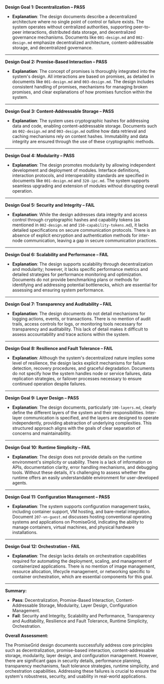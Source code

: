 **Design Goal 1: Decentralization – PASS**

- **Explanation**: The design documents describe a decentralized architecture where no single point of control or failure exists. The system operates without centralized authorities, supporting peer-to-peer interactions, distributed data storage, and decentralized governance mechanisms. Documents like `001-design.md` and `002-design.md` emphasize decentralized architecture, content-addressable storage, and decentralized governance.

---

**Design Goal 2: Promise-Based Interaction – PASS**

- **Explanation**: The concept of promises is thoroughly integrated into the system's design. All interactions are based on promises, as detailed in documents like `001-design.md` and `003-design.md`. The design includes consistent handling of promises, mechanisms for managing broken promises, and clear explanations of how promises function within the system.

---

**Design Goal 3: Content-Addressable Storage – PASS**

- **Explanation**: The system uses cryptographic hashes for addressing data and code, enabling content-addressable storage. Documents such as `002-design.md` and `003-design.md` outline how data retrieval and caching mechanisms rely on content hashes. Immutability and data integrity are ensured through the use of these cryptographic methods.

---

**Design Goal 4: Modularity – PASS**

- **Explanation**: The design promotes modularity by allowing independent development and deployment of modules. Interface definitions, interaction protocols, and interoperability standards are specified in documents like `001-design.md` and `320-ipc.md`. The system supports seamless upgrading and extension of modules without disrupting overall operation.

---

**Design Goal 5: Security and Integrity – FAIL**

- **Explanation**: While the design addresses data integrity and access control through cryptographic hashes and capability tokens (as mentioned in `002-design.md` and `150-capability-tokens.md`), it lacks detailed specifications on secure communication protocols. There is an absence of explicit encryption and authentication methods for inter-node communication, leaving a gap in secure communication practices.

---

**Design Goal 6: Scalability and Performance – FAIL**

- **Explanation**: The design supports scalability through decentralization and modularity; however, it lacks specific performance metrics and detailed strategies for performance monitoring and optimization. Documents do not provide benchmarking plans or methods for identifying and addressing potential bottlenecks, which are essential for assessing and ensuring system performance.

---

**Design Goal 7: Transparency and Auditability – FAIL**

- **Explanation**: The design documents do not detail mechanisms for logging actions, events, or transactions. There is no mention of audit trails, access controls for logs, or monitoring tools necessary for transparency and auditability. This lack of detail makes it difficult to assess accountability and trace actions within the system.

---

**Design Goal 8: Resilience and Fault Tolerance – FAIL**

- **Explanation**: Although the system's decentralized nature implies some level of resilience, the design lacks explicit mechanisms for failure detection, recovery procedures, and graceful degradation. Documents do not specify how the system handles node or service failures, data replication strategies, or failover processes necessary to ensure continued operation despite failures.

---

**Design Goal 9: Layer Design – PASS**

- **Explanation**: The design documents, particularly `100-layers.md`, clearly define the different layers of the system and their responsibilities. Inter-layer communication is specified, and the layers are designed to operate independently, providing abstraction of underlying complexities. This structured approach aligns with the goals of clear separation of concerns and maintainability.

---

**Design Goal 10: Runtime Simplicity – FAIL**

- **Explanation**: The design does not provide details on the runtime environment's simplicity or usability. There is a lack of information on APIs, documentation clarity, error handling mechanisms, and debugging tools. Without these details, it's challenging to assess whether the runtime offers an easily understandable environment for user-developed agents.

---

**Design Goal 11: Configuration Management – PASS**

- **Explanation**: The system supports configuration management tasks, including container support, VM hosting, and bare-metal integration. Document `207-vn-guest.md` discusses hosting conventional operating systems and applications on PromiseGrid, indicating the ability to manage containers, virtual machines, and physical hardware installations.

---

**Design Goal 12: Orchestration – FAIL**

- **Explanation**: The design lacks details on orchestration capabilities required for automating the deployment, scaling, and management of containerized applications. There is no mention of image management, resource allocation, lifecycle management, or networking specific to container orchestration, which are essential components for this goal.

---

**Summary:**

- **Pass**: Decentralization, Promise-Based Interaction, Content-Addressable Storage, Modularity, Layer Design, Configuration Management.
- **Fail**: Security and Integrity, Scalability and Performance, Transparency and Auditability, Resilience and Fault Tolerance, Runtime Simplicity, Orchestration.

**Overall Assessment:**

The PromiseGrid design documents successfully address core principles such as decentralization, promise-based interaction, content-addressable storage, modularity, layer design, and configuration management. However, there are significant gaps in security details, performance planning, transparency mechanisms, fault tolerance strategies, runtime simplicity, and orchestration capabilities. Addressing these failures is crucial to ensure the system's robustness, security, and usability in real-world applications.

